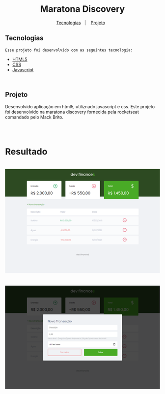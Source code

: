 <h1 align="center">
    Maratona Discovery
</h1>

<p align="center">
    <a href="#Tecnologias">Tecnologias</a>&nbsp;&nbsp;&nbsp;|&nbsp;&nbsp;&nbsp;
    <a href="#Projeto">Projeto</a>&nbsp;&nbsp;&nbsp;
</p>

## Tecnologias

    Esse projeto foi desenvolvido com as seguintes tecnologia:

- [HTML5](https://www.w3schools.com/html/default.asp)
- [CSS](https://www.w3schools.com/css/default.asp)
- [Javascript](https://www.w3schools.com/js/default.asp)

<br />

## Projeto

Desenvolvido aplicação em html5, utiliznado javascript e css. Este projeto foi desenvolvido na maratona discovery fornecida pela rocketseat comandado pelo Mack Brito.


<br />


<br />

# Resultado

<h1 align="center">
   <img src="./docs/Tela1.png">
    <br />
    <br />
   <img src="./docs/Tela2.png">
</h1>
